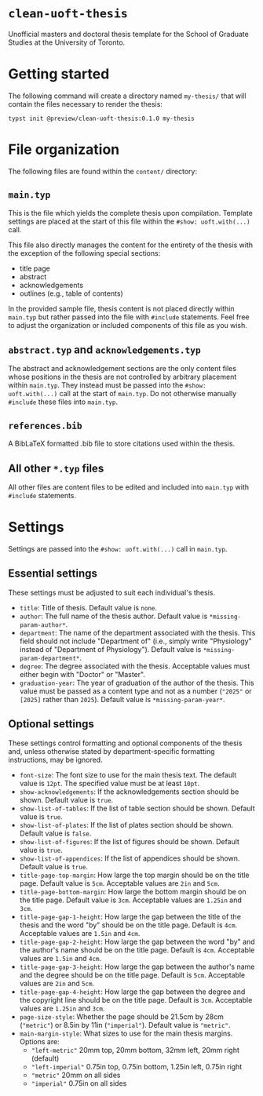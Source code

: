 # `clean-uoft-thesis`

Unofficial masters and doctoral thesis template for the School of Graduate Studies at the University of Toronto.

# Getting started

The following command will create a directory named `my-thesis/` that will contain the files necessary to render the thesis:

```typ
typst init @preview/clean-uoft-thesis:0.1.0 my-thesis
```

# File organization

The following files are found within the `content/` directory:

## `main.typ`

This is the file which yields the complete thesis upon compilation.
Template settings are placed at the start of this file within the `#show: uoft.with(...)` call.

This file also directly manages the content for the entirety of the thesis with the exception of the following special sections:
- title page
- abstract
- acknowledgements
- outlines (e.g., table of contents)

In the provided sample file, thesis content is not placed directly within `main.typ` but rather passed into the file with `#include` statements.
Feel free to adjust the organization or included components of this file as you wish.

## `abstract.typ` and `acknowledgements.typ`

The abstract and acknowledgement sections are the only content files whose positions in the thesis are not controlled by arbitrary placement within `main.typ`.
They instead must be passed into the `#show: uoft.with(...)` call at the start of `main.typ`.
Do not otherwise manually `#include` these files into `main.typ`.

## `references.bib`

A BibLaTeX formatted .bib file to store citations used within the thesis.

## All other `*.typ` files

All other files are content files to be edited and included into `main.typ` with `#include` statements.

# Settings

Settings are passed into the `#show: uoft.with(...)` call in `main.typ`.

## Essential settings

These settings must be adjusted to suit each individual's thesis.

- `title`: Title of thesis. Default value is `none`. 
- `author`: The full name of the thesis author. Default value is `*missing-param-author*`. 
- `department`: The name of the department associated with the thesis. This field should not include "Department of" (i.e., simply write "Physiology" instead of "Department of Physiology"). Default value is `*missing-param-department*`.
- `degree`: The degree associated with the thesis. Acceptable values must either begin with "Doctor" or "Master".
- `graduation-year`: The year of graduation of the author of the thesis. This value must be passed as a content type and not as a number (`"2025"` or `[2025]` rather than `2025`). Default value is `*missing-param-year*`.

## Optional settings

These settings control formatting and optional components of the thesis and, unless otherwise stated by department-specific formatting instructions, may be ignored.

- `font-size`: The font size to use for the main thesis text. The default value is `12pt`. The specified value must be at least `10pt`.
- `show-acknowledgements`: If the acknowledgements section should be shown. Default value is `true`.
- `show-list-of-tables`: If the list of table section should be shown. Default value is `true`.
- `show-list-of-plates`: If the list of plates section should be shown. Default value is `false`.
- `show-list-of-figures`: If the list of figures should be shown. Default value is `true`.
- `show-list-of-appendices`: If the list of appendices should be shown. Default value is `true`.
- `title-page-top-margin`: How large the top margin should be on the title page. Default value is `5cm`. Acceptable values are `2in` and `5cm`.
- `title-page-bottom-margin`: How large the bottom margin should be on the title page. Default value is `3cm`. Acceptable values are `1.25in` and `3cm`.
- `title-page-gap-1-height`: How large the gap between the title of the thesis and the word "by" should be on the title page. Default is `4cm`. Acceptable values are `1.5in` and `4cm`.
- `title-page-gap-2-height`: How large the gap between the word "by" and the author's name should be on the title page. Default is `4cm`. Acceptable values are `1.5in` and `4cm`.
- `title-page-gap-3-height`: How large the gap between the author's name and the degree should be on the title page. Default is `5cm`. Acceptable values are `2in` and `5cm`.
- `title-page-gap-4-height`: How large the gap between the degree and the copyright line should be on the title page. Default is `3cm`. Acceptable values are `1.25in` and `3cm`.
- `page-size-style`: Whether the page should be 21.5cm by 28cm (`"metric"`) or 8.5in by 11in (`"imperial"`). Default value is `"metric"`.
- `main-margin-style`: What sizes to use for the main thesis margins. Options are:
    - `"left-metric"` 20mm top, 20mm bottom, 32mm left, 20mm right (default)
    - `"left-imperial"` 0.75in top, 0.75in bottom, 1.25in left, 0.75in right
    - `"metric"` 20mm on all sides
    - `"imperial"` 0.75in on all sides
